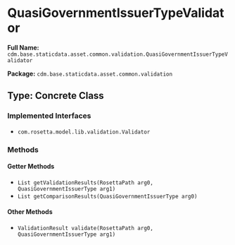 # QuasiGovernmentIssuerTypeValidator

**Full Name:** `cdm.base.staticdata.asset.common.validation.QuasiGovernmentIssuerTypeValidator`

**Package:** `cdm.base.staticdata.asset.common.validation`

## Type: Concrete Class

### Implemented Interfaces

- `com.rosetta.model.lib.validation.Validator`

### Methods

#### Getter Methods

- `List getValidationResults(RosettaPath arg0, QuasiGovernmentIssuerType arg1)`
- `List getComparisonResults(QuasiGovernmentIssuerType arg0)`

#### Other Methods

- `ValidationResult validate(RosettaPath arg0, QuasiGovernmentIssuerType arg1)`


